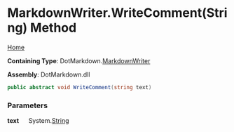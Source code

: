 # MarkdownWriter\.WriteComment\(String\) Method

[Home](../../../README.md)

**Containing Type**: DotMarkdown\.[MarkdownWriter](../README.md)

**Assembly**: DotMarkdown\.dll

```csharp
public abstract void WriteComment(string text)
```

### Parameters

**text** &emsp; System\.[String](https://docs.microsoft.com/en-us/dotnet/api/system.string)